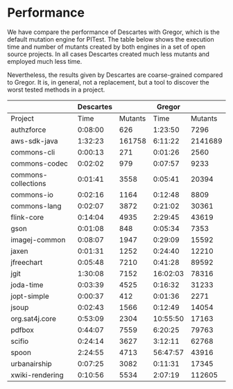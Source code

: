 # Performance

We have compare the performance of Descartes with Gregor, which is the
default mutation engine for PITest. The table below shows the execution
time and number of mutants created by both engines in a set of
open source projects. In all cases Descartes created much less mutants
and employed much less time.

Nevertheless, the results given by Descartes are coarse-grained compared
to Gregor. It is, in general, not a replacement, but a tool to discover
the worst tested methods in a project.


|                     | Descartes |         | Gregor   |         |
|---------------------|-----------|---------|----------|---------|
| Project             | Time      | Mutants | Time     | Mutants |
| authzforce          | 0:08:00   |    626  |  1:23:50 |    7296 |
| aws-sdk-java        | 1:32:23   | 161758  |  6:11:22 | 2141689 |
| commons-cli         | 0:00:13   |    271  |  0:01:26 |    2560 |
| commons-codec       | 0:02:02   |    979  |  0:07:57 |    9233 |
| commons-collections | 0:01:41   |   3558  |  0:05:41 |   20394 |
| commons-io          | 0:02:16   |   1164  |  0:12:48 |    8809 |
| commons-lang        | 0:02:07   |   3872  |  0:21:02 |   30361 |
| flink-core          | 0:14:04   |   4935  |  2:29:45 |   43619 |
| gson                | 0:01:08   |    848  |  0:05:34 |    7353 |
| imagej-common       | 0:08:07   |   1947  |  0:29:09 |   15592 |
| jaxen               | 0:01:31   |   1252  |  0:24:40 |   12210 |
| jfreechart          | 0:05:48   |   7210  |  0:41:28 |   89592 |
| jgit                | 1:30:08   |   7152  | 16:02:03 |   78316 |
| joda-time           | 0:03:39   |   4525  |  0:16:32 |   31233 |
| jopt-simple         | 0:00:37   |    412  |  0:01:36 |    2271 |
| jsoup               | 0:02:43   |   1566  |  0:12:49 |   14054 |
| org.sat4j.core      | 0:53:09   |   2304  | 10:55:50 |   17163 |
| pdfbox              | 0:44:07   |   7559  |  6:20:25 |   79763 |
| scifio              | 0:24:14   |   3627  |  3:12:11 |   62768 |
| spoon               | 2:24:55   |   4713  | 56:47:57 |   43916 |
| urbanairship        | 0:07:25   |   3082  |  0:11:31 |   17345 |
| xwiki-rendering     | 0:10:56   |   5534  |  2:07:19 |  112605 |

